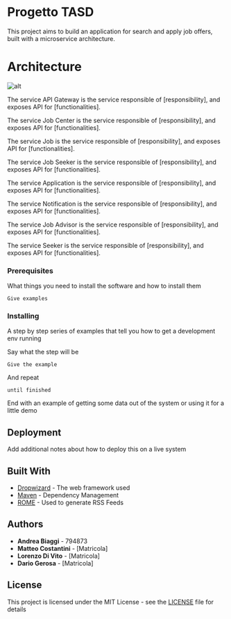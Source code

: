 # Progetto TASD

This project aims to build an application for search and apply job offers, built with a microservice architecture.

# Architecture
![alt](https://github.com/AndreJackBia/progetto-tasd/blob/master/Diagrams/Microservice%20progetto.png)

The service API Gateway is the service responsible of [responsibility], and exposes API for [functionalities].

The service Job Center is the service responsible of [responsibility], and exposes API for [functionalities].

The service Job is the service responsible of [responsibility], and exposes API for [functionalities].

The service Job Seeker is the service responsible of [responsibility], and exposes API for [functionalities].

The service Application is the service responsible of [responsibility], and exposes API for [functionalities].

The service Notification is the service responsible of [responsibility], and exposes API for [functionalities].

The service Job Advisor is the service responsible of [responsibility], and exposes API for [functionalities].

The service Seeker is the service responsible of [responsibility], and exposes API for [functionalities].

### Prerequisites

What things you need to install the software and how to install them

```
Give examples
```

### Installing

A step by step series of examples that tell you how to get a development env running

Say what the step will be

```
Give the example
```

And repeat

```
until finished
```

End with an example of getting some data out of the system or using it for a little demo

## Deployment

Add additional notes about how to deploy this on a live system

## Built With

* [Dropwizard](http://www.dropwizard.io/1.0.2/docs/) - The web framework used
* [Maven](https://maven.apache.org/) - Dependency Management
* [ROME](https://rometools.github.io/rome/) - Used to generate RSS Feeds

## Authors

* **Andrea Biaggi** - 794873
* **Matteo Costantini** - [Matricola]
* **Lorenzo Di Vito** - [Matricola]
* **Dario Gerosa** - [Matricola]

## License

This project is licensed under the MIT License - see the [LICENSE](LICENSE) file for details


